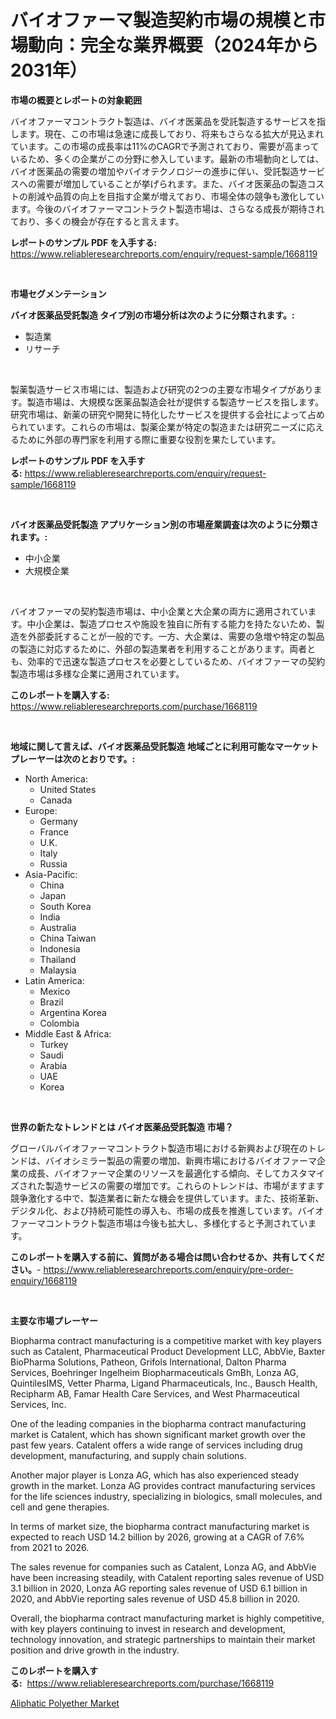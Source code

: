 <p><h1>バイオファーマ製造契約市場の規模と市場動向：完全な業界概要（2024年から2031年）</h1></p><p><strong>市場の概要とレポートの対象範囲</strong></p>
<p><p>バイオファーマコントラクト製造は、バイオ医薬品を受託製造するサービスを指します。現在、この市場は急速に成長しており、将来もさらなる拡大が見込まれています。この市場の成長率は11%のCAGRで予測されており、需要が高まっているため、多くの企業がこの分野に参入しています。最新の市場動向としては、バイオ医薬品の需要の増加やバイオテクノロジーの進歩に伴い、受託製造サービスへの需要が増加していることが挙げられます。また、バイオ医薬品の製造コストの削減や品質の向上を目指す企業が増えており、市場全体の競争も激化しています。今後のバイオファーマコントラクト製造市場は、さらなる成長が期待されており、多くの機会が存在すると言えます。</p></p>
<p><strong>レポートのサンプル PDF を入手する:</strong> <a href="https://www.reliableresearchreports.com/enquiry/request-sample/1668119">https://www.reliableresearchreports.com/enquiry/request-sample/1668119</a></p>
<p>&nbsp;</p>
<p><strong>市場セグメンテーション</strong></p>
<p><strong>バイオ医薬品受託製造 タイプ別の市場分析は次のように分類されます。:</strong></p>
<p><ul><li>製造業</li><li>リサーチ</li></ul></p>
<p>&nbsp;</p>
<p><p>製薬製造サービス市場には、製造および研究の2つの主要な市場タイプがあります。製造市場は、大規模な医薬品製造会社が提供する製造サービスを指します。研究市場は、新薬の研究や開発に特化したサービスを提供する会社によって占められています。これらの市場は、製薬企業が特定の製造または研究ニーズに応えるために外部の専門家を利用する際に重要な役割を果たしています。</p></p>
<p><strong>レポートのサンプル PDF を入手する:</strong>&nbsp;<a href="https://www.reliableresearchreports.com/enquiry/request-sample/1668119">https://www.reliableresearchreports.com/enquiry/request-sample/1668119</a></p>
<p>&nbsp;</p>
<p><strong> バイオ医薬品受託製造 アプリケーション別の市場産業調査は次のように分類されます。:</strong></p>
<p><ul><li>中小企業</li><li>大規模企業</li></ul></p>
<p>&nbsp;</p>
<p><p>バイオファーマの契約製造市場は、中小企業と大企業の両方に適用されています。中小企業は、製造プロセスや施設を独自に所有する能力を持たないため、製造を外部委託することが一般的です。一方、大企業は、需要の急増や特定の製品の製造に対応するために、外部の製造業者を利用することがあります。両者とも、効率的で迅速な製造プロセスを必要としているため、バイオファーマの契約製造市場は多様な企業に適用されています。</p></p>
<p><strong>このレポートを購入する:</strong>&nbsp; <a href="https://www.reliableresearchreports.com/purchase/1668119">https://www.reliableresearchreports.com/purchase/1668119</a></p>
<p>&nbsp;</p>
<p><strong>地域に関して言えば、バイオ医薬品受託製造 地域ごとに利用可能なマーケットプレーヤーは次のとおりです。:</strong></p>
<p><ul>
    <li>
        North America:
        <ul>
            <li>United States</li>
            <li>Canada</li>
        </ul>
    </li>
    <li>
        Europe:
        <ul>
            <li>Germany</li>
            <li>France</li>
            <li>U.K.</li>
            <li>Italy</li>
            <li>Russia</li>
        </ul>
    </li>
    <li>
        Asia-Pacific:
        <ul>
            <li>China</li>
            <li>Japan</li>
            <li>South Korea</li>
            <li>India</li>
            <li>Australia</li>
            <li>China Taiwan</li>
            <li>Indonesia</li>
            <li>Thailand</li>
            <li>Malaysia</li>
        </ul>
    </li>
    <li>
        Latin America:
        <ul>
            <li>Mexico</li>
            <li>Brazil</li>
            <li>Argentina Korea</li>
            <li>Colombia</li>
        </ul>
    </li>
    <li>
        Middle East & Africa:
        <ul>
            <li>Turkey</li>
            <li>Saudi</li>
            <li>Arabia</li>
            <li>UAE</li>
            <li>Korea</li>
        </ul>
    </li>
    </ul></p>
<p>&nbsp;</p>
<p><strong>世界の新たなトレンドとは バイオ医薬品受託製造 市場？</strong></p>
<p><p>グローバルバイオファーマコントラクト製造市場における新興および現在のトレンドは、バイオシミラー製品の需要の増加、新興市場におけるバイオファーマ企業の成長、バイオファーマ企業のリソースを最適化する傾向、そしてカスタマイズされた製造サービスの需要の増加です。これらのトレンドは、市場がますます競争激化する中で、製造業者に新たな機会を提供しています。また、技術革新、デジタル化、および持続可能性の導入も、市場の成長を推進しています。バイオファーマコントラクト製造市場は今後も拡大し、多様化すると予測されています。</p></p>
<p><strong>このレポートを購入する前に、質問がある場合は問い合わせるか、共有してください。</strong>- <a href="https://www.reliableresearchreports.com/enquiry/pre-order-enquiry/1668119">https://www.reliableresearchreports.com/enquiry/pre-order-enquiry/1668119</a></p>
<p>&nbsp;</p>
<p><strong>主要な市場プレーヤー</strong></p>
<p><p>Biopharma contract manufacturing is a competitive market with key players such as Catalent, Pharmaceutical Product Development LLC, AbbVie, Baxter BioPharma Solutions, Patheon, Grifols International, Dalton Pharma Services, Boehringer Ingelheim Biopharmaceuticals GmBh, Lonza AG, QuintilesIMS, Vetter Pharma, Ligand Pharmaceuticals, Inc., Bausch Health, Recipharm AB, Famar Health Care Services, and West Pharmaceutical Services, Inc.</p><p>One of the leading companies in the biopharma contract manufacturing market is Catalent, which has shown significant market growth over the past few years. Catalent offers a wide range of services including drug development, manufacturing, and supply chain solutions.</p><p>Another major player is Lonza AG, which has also experienced steady growth in the market. Lonza AG provides contract manufacturing services for the life sciences industry, specializing in biologics, small molecules, and cell and gene therapies.</p><p>In terms of market size, the biopharma contract manufacturing market is expected to reach USD 14.2 billion by 2026, growing at a CAGR of 7.6% from 2021 to 2026.</p><p>The sales revenue for companies such as Catalent, Lonza AG, and AbbVie have been increasing steadily, with Catalent reporting sales revenue of USD 3.1 billion in 2020, Lonza AG reporting sales revenue of USD 6.1 billion in 2020, and AbbVie reporting sales revenue of USD 45.8 billion in 2020.</p><p>Overall, the biopharma contract manufacturing market is highly competitive, with key players continuing to invest in research and development, technology innovation, and strategic partnerships to maintain their market position and drive growth in the industry.</p></p>
<p><strong>このレポートを購入する:</strong>&nbsp;&nbsp;<a href="https://www.reliableresearchreports.com/purchase/1668119">https://www.reliableresearchreports.com/purchase/1668119</a></p>
<p><p><a href="https://woozy-pyroraptor-a1f.notion.site/Aliphatic-Polyether-Market-Size-2024-2031-Global-Industrial-Analysis-Key-Geographical-Regions-Ma-659c4a29aadc47f7b76cc85278d1b0e3">Aliphatic Polyether Market</a></p></p>